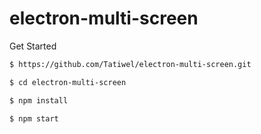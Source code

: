 # electron-multi-screen

Get Started

```bash
$ https://github.com/Tatiwel/electron-multi-screen.git

$ cd electron-multi-screen

$ npm install

$ npm start
```
